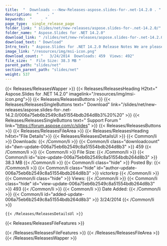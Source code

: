 ```yaml
---
title:  "  Downloads ---New-Releases-aspose.slides-for-.net-14.2.0 . " 
description:  "    . " 
keywords:  "    . " 
page_type:  single_release_page
folder_link: " slides/net/new-releases/aspose.slides-for-.net-14.2.0/"
folder_name: " Aspose.Slides for .NET 14.2.0"
download_link: " /slides/net/new-releases/aspose.slides-for-.net-14.2.0/006a75eb6b2549c8a51554bdb264d8b3"
download_text: " Download"
Intro_text: " Aspose.Slides for .NET 14.2.0 Release Notes We are pleased to announce the rele..."
image_link: "/resources/img/msi-icon.png"
download_count: "   3/24/2014  Downloads: 459  Views: 492"
file_size: "  File Size: 38.3 MB "
parent_path: "slides/net"
section_parent_path: "slides/net"
weight: 537
---
```


{{< Releases/ReleasesWapper >}}
  {{< Releases/ReleasesHeading H2txt=" Aspose.Slides for .NET 14.2.0" imagelink="/resources/img/msi-icon.png">}}
  {{< Releases/ReleasesButtons >}}
    {{< Releases/ReleasesSingleButtons text=" Download" link="/slides/net/new-releases/aspose.slides-for-.net-14.2.0/006a75eb6b2549c8a51554bdb264d8b3%20%20" >}}
    {{< Releases/ReleasesSingleButtons text=" Support Forum " link="https://forum.aspose.com/c/slides" >}}
  {{< Releases/ReleasesButtons >}}
  {{< Releases/ReleasesFileArea >}}
    {{< Releases/ReleasesHeading h4txt="File Details">}}
    {{< Releases/ReleasesDetailsUl >}}
            {{< Common/li  >}} Downloads: {{< /Common/li >}} 
      {{< Common/li class="downloadcount" id="dwn-update-006a75eb6b2549c8a51554bdb264d8b3" >}} 459 {{< /Common/li >}} 
      {{< Common/li  >}} File Size: {{< /Common/li >}} 
      {{< Common/li id="size-update-006a75eb6b2549c8a51554bdb264d8b3" >}} 38.3 MB {{< /Common/li >}} 
      {{< Common/li  class="hide" >}} Posted By: {{< /Common/li >}} 
      {{< Common/li class="hide" id="author-update-006a75eb6b2549c8a51554bdb264d8b3" >}} victorkrp {{< /Common/li >}} 
      {{< Common/li class="hide"  >}} Views: {{< /Common/li >}} 
      {{< Common/li class="hide" id="view-update-006a75eb6b2549c8a51554bdb264d8b3" >}} 493 {{< /Common/li >}} 
      {{< Common/li  >}} Date Added: {{< /Common/li >}} 
      {{< Common/li id="added-update-006a75eb6b2549c8a51554bdb264d8b3" >}} 3/24/2014 {{< /Common/li >}} 

    {{< /Releases/ReleasesDetailsUl >}}

  {{< Releases/ReleasesFileFeatures >}}
      
  {{< /Releases/ReleasesFileFeatures >}}
 {{< /Releases/ReleasesFileArea >}}
{{< /Releases/ReleasesWapper >}}


